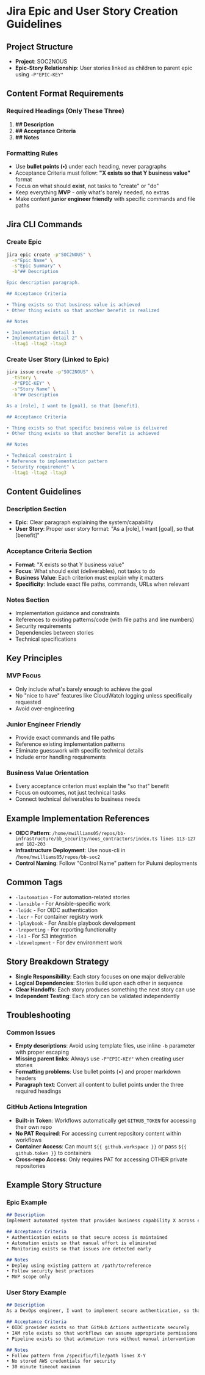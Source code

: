 # Jira Epic and User Story Creation Guidelines

## Project Structure
- **Project**: SOC2NOUS
- **Epic-Story Relationship**: User stories linked as children to parent epic using `-P"EPIC-KEY"`

## Content Format Requirements

### Required Headings (Only These Three)
1. **## Description**
2. **## Acceptance Criteria** 
3. **## Notes**

### Formatting Rules
- Use **bullet points (•)** under each heading, never paragraphs
- Acceptance Criteria must follow: **"X exists so that Y business value"** format
- Focus on what should **exist**, not tasks to "create" or "do"
- Keep everything **MVP** - only what's barely needed, no extras
- Make content **junior engineer friendly** with specific commands and file paths

## Jira CLI Commands

### Create Epic
```bash
jira epic create -p"SOC2NOUS" \
  -n"Epic Name" \
  -s"Epic Summary" \
  -b"## Description

Epic description paragraph.

## Acceptance Criteria

• Thing exists so that business value is achieved
• Other thing exists so that another benefit is realized

## Notes

• Implementation detail 1
• Implementation detail 2" \
  -ltag1 -ltag2 -ltag3
```

### Create User Story (Linked to Epic)
```bash
jira issue create -p"SOC2NOUS" \
  -tStory \
  -P"EPIC-KEY" \
  -s"Story Name" \
  -b"## Description

As a [role], I want to [goal], so that [benefit].

## Acceptance Criteria

• Thing exists so that specific business value is delivered
• Other thing exists so that another benefit is achieved

## Notes

• Technical constraint 1
• Reference to implementation pattern
• Security requirement" \
  -ltag1 -ltag2 -ltag3
```

## Content Guidelines

### Description Section
- **Epic**: Clear paragraph explaining the system/capability
- **User Story**: Proper user story format: "As a [role], I want [goal], so that [benefit]"

### Acceptance Criteria Section
- **Format**: "X exists so that Y business value"
- **Focus**: What should exist (deliverables), not tasks to do
- **Business Value**: Each criterion must explain why it matters
- **Specificity**: Include exact file paths, commands, URLs when relevant

### Notes Section
- Implementation guidance and constraints
- References to existing patterns/code (with file paths and line numbers)
- Security requirements
- Dependencies between stories
- Technical specifications

## Key Principles

### MVP Focus
- Only include what's barely enough to achieve the goal
- No "nice to have" features like CloudWatch logging unless specifically requested
- Avoid over-engineering

### Junior Engineer Friendly
- Provide exact commands and file paths
- Reference existing implementation patterns
- Eliminate guesswork with specific technical details
- Include error handling requirements

### Business Value Orientation
- Every acceptance criterion must explain the "so that" benefit
- Focus on outcomes, not just technical tasks
- Connect technical deliverables to business needs

## Example Implementation References
- **OIDC Pattern**: `/home/mwilliams05/repos/bb-infrastructure/bb_security/nous_contractors/index.ts lines 113-127 and 182-203`
- **Infrastructure Deployment**: Use nous-cli in `/home/mwilliams05/repos/bb-soc2`
- **Control Naming**: Follow "Control Name" pattern for Pulumi deployments

## Common Tags
- `-lautomation` - For automation-related stories
- `-lansible` - For Ansible-specific work
- `-loidc` - For OIDC authentication 
- `-lecr` - For container registry work
- `-lplaybook` - For Ansible playbook development
- `-lreporting` - For reporting functionality
- `-ls3` - For S3 integration
- `-ldevelopment` - For dev environment work

## Story Breakdown Strategy
- **Single Responsibility**: Each story focuses on one major deliverable
- **Logical Dependencies**: Stories build upon each other in sequence
- **Clear Handoffs**: Each story produces something the next story can use
- **Independent Testing**: Each story can be validated independently

## Troubleshooting

### Common Issues
- **Empty descriptions**: Avoid using template files, use inline `-b` parameter with proper escaping
- **Missing parent links**: Always use `-P"EPIC-KEY"` when creating user stories
- **Formatting problems**: Use bullet points (•) and proper markdown headers
- **Paragraph text**: Convert all content to bullet points under the three required headings

### GitHub Actions Integration
- **Built-in Token**: Workflows automatically get `GITHUB_TOKEN` for accessing their own repo
- **No PAT Required**: For accessing current repository content within workflows
- **Container Access**: Can mount `${{ github.workspace }}` or pass `${{ github.token }}` to containers
- **Cross-repo Access**: Only requires PAT for accessing OTHER private repositories

## Example Story Structure

### Epic Example
```markdown
## Description
Implement automated system that provides business capability X across environments.

## Acceptance Criteria
• Authentication exists so that secure access is maintained
• Automation exists so that manual effort is eliminated
• Monitoring exists so that issues are detected early

## Notes
• Deploy using existing pattern at /path/to/reference
• Follow security best practices
• MVP scope only
```

### User Story Example
```markdown
## Description
As a DevOps engineer, I want to implement secure authentication, so that automated workflows can access AWS without stored credentials.

## Acceptance Criteria
• OIDC provider exists so that GitHub Actions authenticate securely
• IAM role exists so that workflows can assume appropriate permissions
• Pipeline exists so that automation runs without manual intervention

## Notes
• Follow pattern from /specific/file/path lines X-Y
• No stored AWS credentials for security
• 30 minute timeout maximum
```